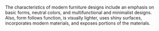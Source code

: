 The characteristics of modern furniture designs include an emphasis on basic forms, neutral colors, and multifunctional and minimalist designs. Also, form follows function, is visually lighter, uses shiny surfaces, incorporates modern materials, and exposes portions of the materials.
